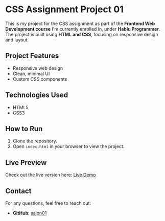 # CSS Assignment Project 01

This is my project for the CSS assignment as part of the **Frontend Web Development course** I'm currently enrolled in, under **Hablu Programmer**. The project is built using **HTML and CSS**, focusing on responsive design and layout.

## Project Features
- Responsive web design
- Clean, minimal UI
- Custom CSS components

## Technologies Used
- HTML5
- CSS3

## How to Run
1. Clone the repository.
2. Open `index.html` in your browser to view the project.

## Live Preview
Check out the live version here: [Live Demo](https://sajon01.github.io/css-assignment-project-01)

## Contact
For any questions, feel free to reach out:
- **GitHub**: [sajon01](https://github.com/sajon01)

